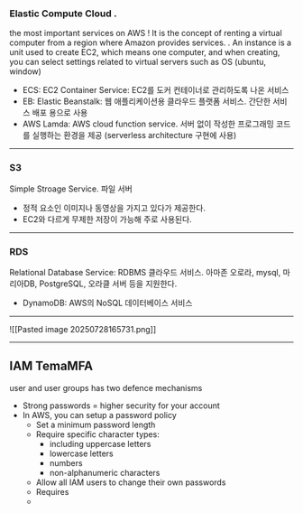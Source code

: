 
### Elastic Compute Cloud . 

the most important services on AWS ! 
It is the concept of renting a virtual computer from a region where Amazon provides services. . An instance is a unit used to create EC2, which means one computer, and when creating, you can select settings related to virtual servers such as OS (ubuntu, window)


- ECS: EC2 Container Service: EC2를 도커 컨테이너로 관리하도록 나온 서비스
- EB: Elastic Beanstalk: 웹 애플리케이션용 클라우드 플랫폼 서비스. 간단한 서비스 배포 용으로 사용
- AWS Lamda: AWS cloud function service. 서버 없이 작성한 프로그래밍 코드를 실행하는 환경을 제공 (serverless architecture 구현에 사용)


-------

### S3

Simple Stroage Service. 파일 서버

- 정적 요소인 이미지나 동영상을 가지고 있다가 제공한다.
- EC2와 다르게 무제한 저장이 가능해 주로 사용된다.


---

###  RDS

Relational Database Service: RDBMS 클라우드 서비스. 아마존 오로라, mysql, 마리아DB, PostgreSQL, 오라클 서버 등을 지원한다.

- DynamoDB: AWS의 NoSQL 데이터베이스 서비스

---


![[Pasted image 20250728165731.png]]


---

## IAM TemaMFA 


user and user groups has two defence mechanisms

- Strong passwords = higher security for your account 
- In AWS, you can setup a password policy 
	- Set a minimum password length
	- Require specific character types: 
		- including uppercase letters 
		- lowercase letters
		- numbers 
		- non-alphanumeric characters 
	-  Allow all IAM users to change their own passwords 
	-  Requires
	- 